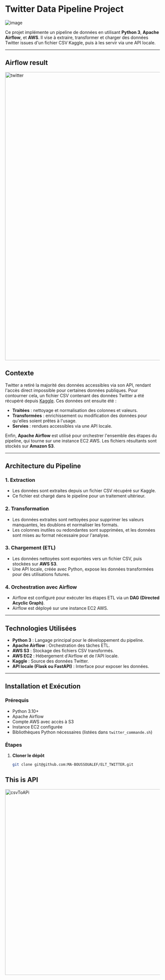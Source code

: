 
# **Twitter Data Pipeline Project**
![image](https://github.com/user-attachments/assets/31c3b72d-c97b-4d16-84da-b65c854b35dd)

Ce projet implémente un pipeline de données en utilisant **Python 3**, **Apache Airflow**, et **AWS**. Il vise à extraire, transformer et charger des données Twitter issues d'un fichier CSV Kaggle, puis à les servir via une API locale.

---
 ## Airflow result
<img width="937" alt="twitter" src="https://github.com/user-attachments/assets/22062687-16d2-422e-9061-c935276f0643">

## **Contexte**

Twitter a retiré la majorité des données accessibles via son API, rendant l'accès direct impossible pour certaines données publiques. Pour contourner cela, un fichier CSV contenant des données Twitter a été récupéré depuis [Kaggle](https://www.kaggle.com/). Ces données ont ensuite été :
- **Traitées** : nettoyage et normalisation des colonnes et valeurs.
- **Transformées** : enrichissement ou modification des données pour qu'elles soient prêtes à l'usage.
- **Servies** : rendues accessibles via une API locale.

Enfin, **Apache Airflow** est utilisé pour orchestrer l'ensemble des étapes du pipeline, qui tourne sur une instance EC2 AWS. Les fichiers résultants sont stockés sur **Amazon S3**.

---

## **Architecture du Pipeline**

### 1. **Extraction**
- Les données sont extraites depuis un fichier CSV récupéré sur Kaggle.
- Ce fichier est chargé dans le pipeline pour un traitement ultérieur.

### 2. **Transformation**
- Les données extraites sont nettoyées pour supprimer les valeurs manquantes, les doublons et normaliser les formats.
- Les colonnes inutiles ou redondantes sont supprimées, et les données sont mises au format nécessaire pour l'analyse.

### 3. **Chargement (ETL)**
- Les données nettoyées sont exportées vers un fichier CSV, puis stockées sur **AWS S3**.
- Une API locale, créée avec Python, expose les données transformées pour des utilisations futures.

### 4. **Orchestration avec Airflow**
- Airflow est configuré pour exécuter les étapes ETL via un **DAG (Directed Acyclic Graph)**. 
- Airflow est déployé sur une instance EC2 AWS.

---

## **Technologies Utilisées**

- **Python 3** : Langage principal pour le développement du pipeline.
- **Apache Airflow** : Orchestration des tâches ETL.
- **AWS S3** : Stockage des fichiers CSV transformés.
- **AWS EC2** : Hébergement d'Airflow et de l'API locale.
- **Kaggle** : Source des données Twitter.
- **API locale (Flask ou FastAPI)** : Interface pour exposer les données.

---

## **Installation et Exécution**

### Prérequis
- Python 3.10+
- Apache Airflow
- Compte AWS avec accès à S3
- Instance EC2 configurée
- Bibliothèques Python nécessaires (listées dans `twitter_commande.sh`)

### Étapes

1. **Cloner le dépôt**
   ```bash
   git clone git@github.com:MA-BOUSSOUALEF/ELT_TWITTER.git
   
## This is API
<img width="604" alt="csvToAPi" src="https://github.com/user-attachments/assets/1307a446-e58a-43c9-b266-03d776719c4b">



